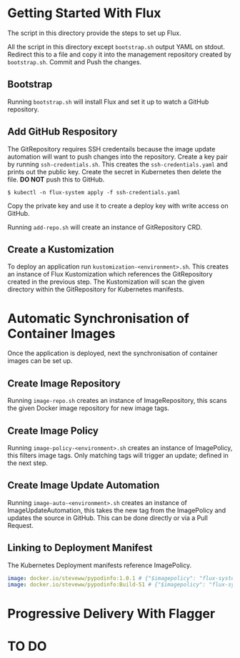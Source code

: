 # Getting Started With Flux

The script in this directory provide the steps to set up Flux.

All the script in this directory except `bootstrap.sh` output YAML on stdout. Redirect this to a file
and copy it into the management repository created by `bootstrap.sh`. Commit and Push the changes.

## Bootstrap

Running `bootstrap.sh` will install Flux and set it up to watch a GitHub repository.

## Add GitHub Respository

The GitRepository requires SSH credentails because the image update automation will want to
push changes into the repository. Create a key pair by running `ssh-credentials.sh`. This
creates the `ssh-credentials.yaml` and prints out the public key. Create the secret in
Kubernetes then delete the file. **DO NOT** push this to GitHub.

```shell
$ kubectl -n flux-system apply -f ssh-credentials.yaml
```

Copy the private key and use it to create a deploy key with write access on GitHub.

Running `add-repo.sh` will create an instance of GitRepository CRD.

## Create a Kustomization

To deploy an application run `kustomization-<environment>.sh`. This creates an instance of Flux Kustomization which
references the GitRepository created in the previous step. The Kustomization will scan the given
directory within the GitRepository for Kubernetes manifests.

# Automatic Synchronisation of Container Images

Once the application is deployed, next the synchronisation of container images can be set up.

## Create Image Repository

Running `image-repo.sh` creates an instance of ImageRepository, this scans the given Docker image
repository for new image tags.

## Create Image Policy

Running `image-policy-<environment>.sh` creates an instance of ImagePolicy, this filters image tags. Only matching tags
will trigger an update; defined in the next step.

## Create Image Update Automation

Running `image-auto-<environment>.sh` creates an instance of ImageUpdateAutomation, this takes the new tag
from the ImagePolicy and updates the source in GitHub. This can be done directly or via a Pull Request.

## Linking to Deployment Manifest

The Kubernetes Deployment manifests reference ImagePolicy.

```yaml
image: docker.io/steveww/pypodinfo:1.0.1 # {"$imagepolicy": "flux-system:pypodinfo-prod"}
image: docker.io/steveww/pypodinfo:Build-51 # {"$imagepolicy": "flux-system:pypodinfo-staging"}
```

# Progressive Delivery With Flagger



# TO DO
